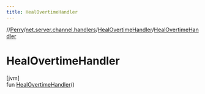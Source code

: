 ```yaml
---
title: HealOvertimeHandler
---
```

//[Perry](../../../index.html)/[net.server.channel.handlers](../index.html)/[HealOvertimeHandler](index.html)/[HealOvertimeHandler](-heal-overtime-handler.html)



# HealOvertimeHandler



[jvm]\
fun [HealOvertimeHandler](-heal-overtime-handler.html)()




